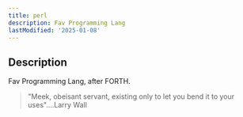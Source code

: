 ```yaml
---
title: perl
description: Fav Programming Lang
lastModified: '2025-01-08'
---
```


## Description

Fav Programming Lang, after FORTH.

> "Meek, obeisant servant, existing only to let you bend it to your uses"....Larry Wall
